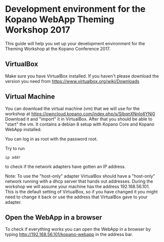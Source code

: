 # Development environment for the Kopano WebApp Theming Workshop 2017
This guide will help you set up your development environment for the Theming Workshop at the Kopano Conference 2017.

## VirtualBox
Make sure you have VirtualBox installed. If you haven't please download the version you need from https://www.virtualbox.org/wiki/Downloads

## Virtual Machine
You can download the virtual machine (vm) that we will use for the workshop at https://owncloud.kopano.com/index.php/s/SjbqnXNnlo6YNj0
Download it and "import" it in VirtualBox. After that you should be able to "start" the vm. It contains a debian 8 setup with Kopano Core and Kopano WebApp installed.

You can log in as root with the password root.

Try to run
```
ip addr
```
to check if the network adapters have gotten an IP address.

Note: To use the "host-only" adapter VirtualBox should have a "host-only" network running with a dhcp server that hands out addresses. During the workshop we will assume your machine has the address 192.168.56.101. This is the default setting of VirtualBox, so if you have changed it you might need to change it back or use the address that VirtualBox gave to your adapter.

## Open the WebApp in a browser
To check if everything works you can open the WebApp in a browser by typing http://192.168.56.101/kopano-webapp in the address bar.
